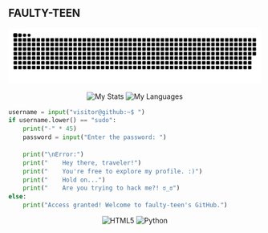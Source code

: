 ## FAULTY-TEEN

![Activity Snake](https://github.com/faulty-teen/faulty-teen/blob/main/snake.svg)

<div align="center">
  <img src="https://github-readme-stats.vercel.app/api/?username=faulty-teen&count_private=true&theme=tokyonight&showicons=true" alt="My Stats" width="48%">
  <img src="https://github-readme-stats.vercel.app/api/top-langs/?username=faulty-teen&langs_count=5&theme=tokyonight" alt="My Languages" width="48%">
</div>

```python
username = input("visitor@github:~$ ")
if username.lower() == "sudo":
    print("-" * 45)
    password = input("Enter the password: ")
    
    print("\nError:")
    print("    Hey there, traveler!")
    print("    You're free to explore my profile. :)")
    print("    Hold on...")
    print("    Are you trying to hack me?! ಠ_ಠ")
else:
    print("Access granted! Welcome to faulty-teen's GitHub.")
```

<div align="center"> <img src="https://camo.githubusercontent.com/6647554cf19482c32acc6a6a3b8bd68b845fafabd474595e7e92dead3075c3ea/68747470733a2f2f63646e2e6a7364656c6976722e6e65742f67682f64657669636f6e732f64657669636f6e2f69636f6e732f68746d6c352f68746d6c352d6f726967696e616c2e737667" alt="HTML5" width="12%"> <img src="https://camo.githubusercontent.com/d1652ce9d9e41d898ea03bd8772e8accb903947dc6bba2a410d76462f7d63d1b/68747470733a2f2f63646e2e6a7364656c6976722e6e65742f67682f64657669636f6e732f64657669636f6e2f69636f6e732f707974686f6e2f707974686f6e2d6f726967696e616c2e737667" alt="Python" width="12%"> </div>

